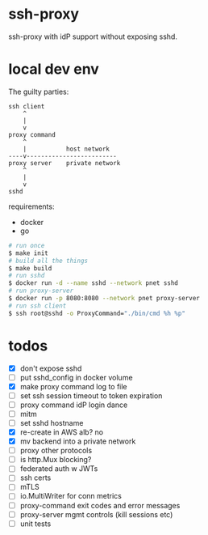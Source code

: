 # ssh-proxy
ssh-proxy with idP support without exposing sshd.

# local dev env
The guilty parties:

````
ssh client
    ^
    |
    v
proxy command
    ^
    |           host network
----v-------------------------
proxy server    private network
    ^
    |
    v
sshd
````

requirements:
- docker
- go

````sh
# run once
$ make init
# build all the things
$ make build
# run sshd
$ docker run -d --name sshd --network pnet sshd
# run proxy-server
$ docker run -p 8080:8080 --network pnet proxy-server
# run ssh client
$ ssh root@sshd -o ProxyCommand="./bin/cmd %h %p"
````

# todos
- [x] don't expose sshd
- [ ] put sshd_config in docker volume
- [x] make proxy command log to file
- [ ] set ssh session timeout to token expiration
- [ ] proxy command idP login dance
- [ ] mitm
- [ ] set sshd hostname
- [x] re-create in AWS alb? no
- [x] mv backend into a private network
- [ ] proxy other protocols
- [ ] is http.Mux blocking?
- [ ] federated auth w JWTs
- [ ] ssh certs
- [ ] mTLS
- [ ] io.MultiWriter for conn metrics
- [ ] proxy-command exit codes and error messages
- [ ] proxy-server mgmt controls (kill sessions etc)
- [ ] unit tests
